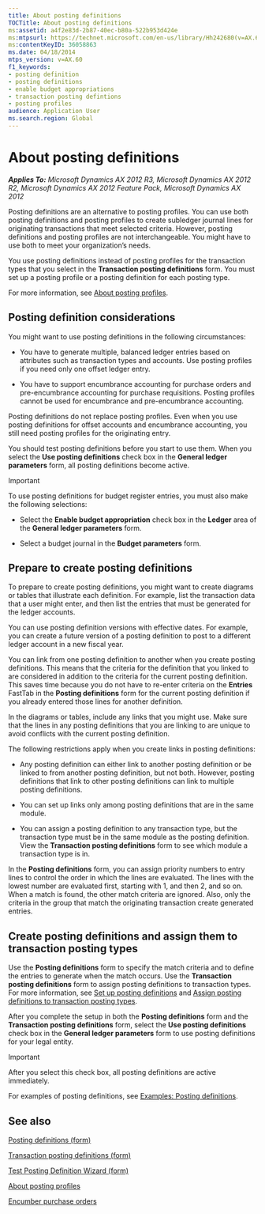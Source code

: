 ```yaml
---
title: About posting definitions
TOCTitle: About posting definitions
ms:assetid: a4f2e83d-2b87-40ec-b80a-522b953d424e
ms:mtpsurl: https://technet.microsoft.com/en-us/library/Hh242680(v=AX.60)
ms:contentKeyID: 36058863
ms.date: 04/18/2014
mtps_version: v=AX.60
f1_keywords:
- posting definition
- posting definitions
- enable budget appropriations
- transaction posting defintions
- posting profiles
audience: Application User
ms.search.region: Global
---
```


# About posting definitions 


_**Applies To:** Microsoft Dynamics AX 2012 R3, Microsoft Dynamics AX 2012 R2, Microsoft Dynamics AX 2012 Feature Pack, Microsoft Dynamics AX 2012_

Posting definitions are an alternative to posting profiles. You can use both posting definitions and posting profiles to create subledger journal lines for originating transactions that meet selected criteria. However, posting definitions and posting profiles are not interchangeable. You might have to use both to meet your organization’s needs.

You use posting definitions instead of posting profiles for the transaction types that you select in the **Transaction posting definitions** form. You must set up a posting profile or a posting definition for each posting type.

For more information, see [About posting profiles](about-posting-profiles.md).

## Posting definition considerations

You might want to use posting definitions in the following circumstances:

  - You have to generate multiple, balanced ledger entries based on attributes such as transaction types and accounts. Use posting profiles if you need only one offset ledger entry.

  - You have to support encumbrance accounting for purchase orders and pre-encumbrance accounting for purchase requisitions. Posting profiles cannot be used for encumbrance and pre-encumbrance accounting.

Posting definitions do not replace posting profiles. Even when you use posting definitions for offset accounts and encumbrance accounting, you still need posting profiles for the originating entry.

You should test posting definitions before you start to use them. When you select the **Use posting definitions** check box in the **General ledger parameters** form, all posting definitions become active.


> [!IMPORTANT]
> <P>To use posting definitions for budget register entries, you must also make the following selections:</P>
> <UL>
> <LI>
> <P>Select the <STRONG>Enable budget appropriation</STRONG> check box in the <STRONG>Ledger</STRONG> area of the <STRONG>General ledger parameters</STRONG> form.</P>
> <LI>
> <P>Select a budget journal in the <STRONG>Budget parameters</STRONG> form.</P></LI></UL>



## Prepare to create posting definitions

To prepare to create posting definitions, you might want to create diagrams or tables that illustrate each definition. For example, list the transaction data that a user might enter, and then list the entries that must be generated for the ledger accounts.

You can use posting definition versions with effective dates. For example, you can create a future version of a posting definition to post to a different ledger account in a new fiscal year.

You can link from one posting definition to another when you create posting definitions. This means that the criteria for the definition that you linked to are considered in addition to the criteria for the current posting definition. This saves time because you do not have to re-enter criteria on the **Entries** FastTab in the **Posting definitions** form for the current posting definition if you already entered those lines for another definition.

In the diagrams or tables, include any links that you might use. Make sure that the lines in any posting definitions that you are linking to are unique to avoid conflicts with the current posting definition.

The following restrictions apply when you create links in posting definitions:

  - Any posting definition can either link to another posting definition or be linked to from another posting definition, but not both. However, posting definitions that link to other posting definitions can link to multiple posting definitions.

  - You can set up links only among posting definitions that are in the same module.

  - You can assign a posting definition to any transaction type, but the transaction type must be in the same module as the posting definition. View the **Transaction posting definitions** form to see which module a transaction type is in.

In the **Posting definitions** form, you can assign priority numbers to entry lines to control the order in which the lines are evaluated. The lines with the lowest number are evaluated first, starting with 1, and then 2, and so on. When a match is found, the other match criteria are ignored. Also, only the criteria in the group that match the originating transaction create generated entries.

## Create posting definitions and assign them to transaction posting types

Use the **Posting definitions** form to specify the match criteria and to define the entries to generate when the match occurs. Use the **Transaction posting definitions** form to assign posting definitions to transaction types. For more information, see [Set up posting definitions](set-up-posting-definitions.md) and [Assign posting definitions to transaction posting types](assign-posting-definitions-to-transaction-posting-types.md).

After you complete the setup in both the **Posting definitions** form and the **Transaction posting definitions** form, select the **Use posting definitions** check box in the **General ledger parameters** form to use posting definitions for your legal entity.


> [!IMPORTANT]
> <P>After you select this check box, all posting definitions are active immediately.</P>



For examples of posting definitions, see [Examples: Posting definitions](examples-posting-definitions.md).

## See also

[Posting definitions (form)](https://technet.microsoft.com/en-us/library/hh227607\(v=ax.60\))

[Transaction posting definitions (form)](https://technet.microsoft.com/en-us/library/hh242550\(v=ax.60\))

[Test Posting Definition Wizard (form)](https://technet.microsoft.com/en-us/library/hh227669\(v=ax.60\))

[About posting profiles](about-posting-profiles.md)

[Encumber purchase orders](encumber-purchase-orders.md)

  


